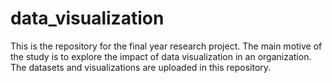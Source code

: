 # data_visualization
This is the repository for the final year research project. The main motive of the study is to explore the impact of data visualization in an organization. The datasets and visualizations  are uploaded in this repository.

